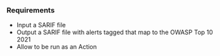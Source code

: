 ### Requirements ###

* Input a SARIF file
* Output a SARIF file with alerts tagged that map to the OWASP Top 10 2021
* Allow to be run as an Action
